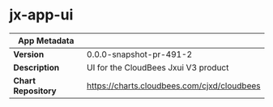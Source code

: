 # jx-app-ui

|App Metadata||
|---|---|
| **Version** | 0.0.0-snapshot-pr-491-2 |
| **Description** | UI for the CloudBees Jxui V3 product |
| **Chart Repository** | https://charts.cloudbees.com/cjxd/cloudbees |
